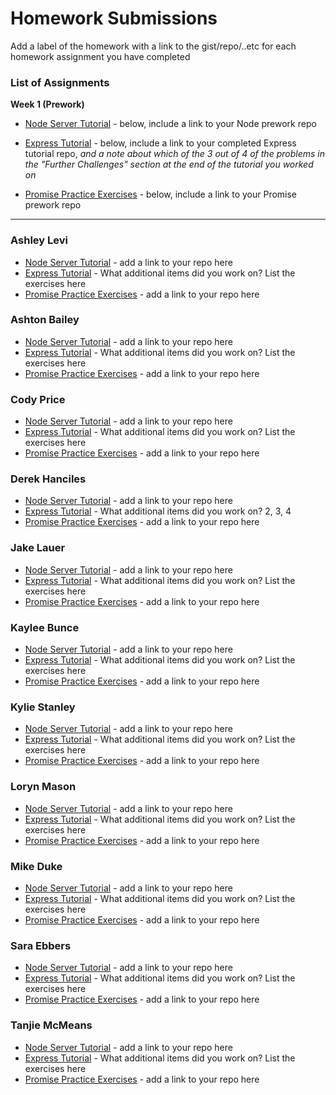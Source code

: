 # Homework Submissions

Add a label of the homework with a link to the gist/repo/..etc for each homework assignment you have completed

### List of Assignments

**Week 1 (Prework)**

* [Node Server Tutorial](http://frontend.turing.io/lessons/module-4/node-prework.html) - below, include a link to your Node prework repo

* [Express Tutorial](https://medium.com/@jaeger.rob/introduction-to-nodes-express-js-db5617047150) - below, include a link to your completed Express tutorial repo, *and a note about which of the 3 out of 4 of the problems in the "Further Challenges" section at the end of the tutorial you worked on*

* [Promise Practice Exercises](https://gist.github.com/robbiejaeger/dc8f55c1f9462741090862f736b82cab) - below, include a link to your Promise prework repo

---

### Ashley Levi

* [Node Server Tutorial]() - add a link to your repo here
* [Express Tutorial]() - What additional items did you work on? List the exercises here
* [Promise Practice Exercises]() - add a link to your repo here

### Ashton Bailey

* [Node Server Tutorial]() - add a link to your repo here
* [Express Tutorial]() - What additional items did you work on? List the exercises here
* [Promise Practice Exercises]() - add a link to your repo here

### Cody Price

* [Node Server Tutorial]() - add a link to your repo here
* [Express Tutorial]() - What additional items did you work on? List the exercises here
* [Promise Practice Exercises]() - add a link to your repo here

### Derek Hanciles

* [Node Server Tutorial](https://github.com/Dhanciles/node-server-tutorial) - add a link to your repo here
* [Express Tutorial](https://github.com/Dhanciles/express-tutorial) - What additional items did you work on? 2, 3, 4
* [Promise Practice Exercises](https://repl.it/@Dhanciles/Mod-4-Prework-Promises?language=nodejs&folderId=) - add a link to your repo here

### Jake Lauer

* [Node Server Tutorial]() - add a link to your repo here
* [Express Tutorial]() - What additional items did you work on? List the exercises here
* [Promise Practice Exercises]() - add a link to your repo here

### Kaylee Bunce

* [Node Server Tutorial]() - add a link to your repo here
* [Express Tutorial]() - What additional items did you work on? List the exercises here
* [Promise Practice Exercises]() - add a link to your repo here

### Kylie Stanley

* [Node Server Tutorial]() - add a link to your repo here
* [Express Tutorial]() - What additional items did you work on? List the exercises here
* [Promise Practice Exercises]() - add a link to your repo here

### Loryn Mason

* [Node Server Tutorial]() - add a link to your repo here
* [Express Tutorial]() - What additional items did you work on? List the exercises here
* [Promise Practice Exercises]() - add a link to your repo here

### Mike Duke

* [Node Server Tutorial]() - add a link to your repo here
* [Express Tutorial]() - What additional items did you work on? List the exercises here
* [Promise Practice Exercises]() - add a link to your repo here

### Sara Ebbers

* [Node Server Tutorial]() - add a link to your repo here
* [Express Tutorial]() - What additional items did you work on? List the exercises here
* [Promise Practice Exercises]() - add a link to your repo here

### Tanjie McMeans

* [Node Server Tutorial]() - add a link to your repo here
* [Express Tutorial]() - What additional items did you work on? List the exercises here
* [Promise Practice Exercises]() - add a link to your repo here
